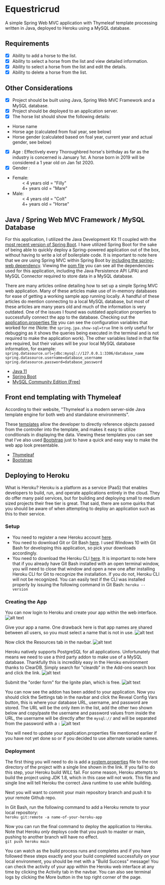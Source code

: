 # Equestricrud
A simple Spring Web MVC application with Thymeleaf template processing written in Java, deployed to Heroku using a MySQL database.

## Requirements

- [x] Ability to add a horse to the list.
- [x] Ability to select a horse from the list and view detailed information.
- [x] Ability to select a horse from the list and edit the details.
- [x] Ability to delete a horse from the list.

## Other Considerations

- [x] Project should be built using Java, Spring Web MVC Framework and a MySQL database.
- [x] Project should be deployed to an application server.
- [x] The horse list should show the following details:  
* Horse name
* Horse age (calculated from foal year, see below)
* Horse gender (calculated based on foal year, current year and actual gender, see below)
- [x] Age : Effectively every Thoroughbred horse's birthday as far as the industry is concerned is January 1st. A horse born in 2019 will be considered a 1 year old on Jan 1st 2020.
- [x] Gender :  
* Female:  
&nbsp;&nbsp;&nbsp;&nbsp;&nbsp;&nbsp;&nbsp;&nbsp;< 4 years old = "Filly"  
&nbsp;&nbsp;&nbsp;&nbsp;&nbsp;&nbsp;&nbsp;&nbsp;4+ years old = "Mare"  
* Male:  
&nbsp;&nbsp;&nbsp;&nbsp;&nbsp;&nbsp;&nbsp;&nbsp;< 4 years old = "Colt"  
&nbsp;&nbsp;&nbsp;&nbsp;&nbsp;&nbsp;&nbsp;&nbsp;4+ years old = "Horse"

## Java / Spring Web MVC Framework / MySQL Database
For this application, I utilized the Java Development Kit 11 coupled with the [most recent version of Spring Boot](https://github.com/joncgrubb/equestricrud/blob/402adb9b509cab0a9d16966013b5b8ebcd27c0c6/pom.xml#L8). I have utilized Spring Boot for the sake of being able to quickly deploy a Spring-powered application out of the box, without having to write a lot of boilerplate code. It is important to note here that we *are* using Spring MVC within Spring Boot by [including the spring-web dependency](https://github.com/joncgrubb/equestricrud/blob/402adb9b509cab0a9d16966013b5b8ebcd27c0c6/pom.xml#L33). Viewing the [pom file](https://github.com/joncgrubb/equestricrud/blob/main/pom.xml) you can see all the dependencies used for this application, including the Java Persistence API (JPA) and MySQL Connector required to store data in a MySQL database.

There are many articles online detailing how to set up a simple Spring MVC web application. Many of these articles make use of in-memory databases for ease of getting a working sample app running locally. A handful of these articles do mention connecting to a local MySQL database, but most of these articles are many years old and much of the information is very outdated. One of the issues I found was outdated application properties to successfully connect the app to the database. Checking out the [application.properties file](https://github.com/joncgrubb/equestricrud/blob/main/src/main/resources/application.properties) you can see the configuration variables that worked for me (Note: the `spring.jpa.show-sql=true` line is only useful for debugging as it shows the queries being executed in the terminal and is not required to make the application work). The other variables listed in that file are required, but their values will be your local MySQL database information, for example:  
`spring.datasource.url=jdbc:mysql://127.0.0.1:3306/database_name`  
`spring.datasource.username=database_username`  
`spring.datasource.password=database_password`

* [Java 11](https://www.oracle.com/java/technologies/javase-jdk11-downloads.html)
* [Spring Boot](https://spring.io/projects/spring-boot)
* [MySQL Community Edition (Free)](https://www.mysql.com/products/community/#:~:text=MySQL%20Community%20Edition%20is%20the,community%20of%20open%20source%20developers.)

## Front end templating with Thymeleaf
According to their website, "Thymeleaf is a modern server-side Java template engine for both web and standalone environments".

These [templates](https://github.com/joncgrubb/equestricrud/tree/main/src/main/resources/templates) allow the developer to directly reference objects passed from the controller into the template, and makes it easy to utilize conditionals in displaying the data. Viewing these templates you can see that I've also used [Bootstrap](https://github.com/joncgrubb/equestricrud/tree/main/src/main/resources/static) just to have a quick and easy way to make the web app look presentable.

* [Thymeleaf](https://www.thymeleaf.org/)
* [Bootstrap](https://getbootstrap.com/docs/5.0/getting-started/introduction/)

## Deploying to Heroku
What is Heroku? Heroku is a platform as a service (PaaS) that enables developers to build, run, and operate applications entirely in the cloud. They do offer many paid services, but for building and deploying small to medium sized projects their free tier is great. That said, there are some quirks that you should be aware of when attempting to deploy an application such as this to their service.

### Setup
* You need to register a new Heroku account [here](https://signup.heroku.com/login).
* You need to download Git or Git Bash [here](https://git-scm.com/downloads). I used Windows 10 with Git Bash for developing this application, so pick your downloads accordingly.
* You need to download the Heroku CLI [here](https://devcenter.heroku.com/articles/heroku-cli). It is important to note here that if you already have Git Bash installed with an open terminal window, you will need to close that window and open a new one after installing Heroku CLI for Git to recognize the installation. If you do not, Heroku CLI will not be recognized. You can easily test if the CLI was installed properly by issuing the following command in Git Bash: `heroku --version`

### Creating the App
You can now login to Heroku and create your app within the web interface.
![alt text](https://github.com/joncgrubb/equestricrud/blob/main/images/heroku_create_new_app.PNG?raw=true)

Give your app a name. One drawback here is that app names are shared between all users, so you must select a name that is not in use.
![alt text](https://github.com/joncgrubb/equestricrud/blob/main/images/heroku_name_new_app.PNG?raw=true)

Now click the Resources tab in the navbar.
![alt text](https://github.com/joncgrubb/equestricrud/blob/main/images/heroku_resources_tab.PNG?raw=true)

Heroku natively supports PostgreSQL for all applications. Unfortunately that means we need to use a third party addon to make use of a MySQL database. Thankfully this is incredibly easy in the Heroku environment thanks to ClearDB. Simply search for "cleardb" in the Add-ons search box and click the link.
![alt text](https://github.com/joncgrubb/equestricrud/blob/main/images/heroku_cleardb_addon.PNG?raw=true)

Submit the "order form" for the Ignite plan, which is free.
![alt text](https://github.com/joncgrubb/equestricrud/blob/main/images/heroku_cleardb_submit.PNG?raw=true)

You can now see the addon has been added to your application. Now you should click the Settings tab in the navbar and click the Reveal Config Vars button, this is where your database URL, username, and password are stored. The URL will be the only item in the list, add the other two shown below and copy/paste the username and password values from inside the URL, the username will be directly after the `mysql://` and will be separated from the password with a `:`
![alt text](https://github.com/joncgrubb/equestricrud/blob/main/images/heroku_config_vars.PNG?raw=true)

You will need to update your application.properties file mentioned earlier if you have not yet done so or if you decided to use alternate variable names.

### Deployment
The first thing you will need to do is add a [system.properties](https://github.com/joncgrubb/equestricrud/blob/402adb9b509cab0a9d16966013b5b8ebcd27c0c6/system.properties#L1) file to the root directory of the project with a single line shown in the link. If you fail to do this step, your Heroku build *WILL* fail. For some reason, Heroku attempts to build the project using JDK 1.8, which in this case will not work. This file and single line will tell Heroku the correct Java runtime to use while building.

Next you will want to commit your main repository branch and push it to your remote Github repo.

In Git Bash, run the following command to add a Heroku remote to your local repository:  
`heroku git:remote -a name-of-your-heroku-app`

Now you can run the final command to deploy the application to Heroku. Note that Heroku *only* deploys code that you push to master or main, pushing to another branch will have no effect.  
`git push heroku main`

You can watch as the build process runs and completes and if you have followed these steps exactly and your build completed successfully on your local environment, you should be met with a "Build Success" message! You can check the activity of your app within the Heroku web interface at any time by clicking the Activity tab in the navbar. You can also see terminal logs by clicking the More button in the top right corner of the page.